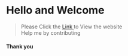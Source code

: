 <h1>Hello and Welcome </h1>

> Please Click the <a href = "https://ahmad_essa.w3spaces.com/" target="_blank"> Link </a> to View the website <br>
> Help me by contributing 


<h4>Thank you</h4> 
